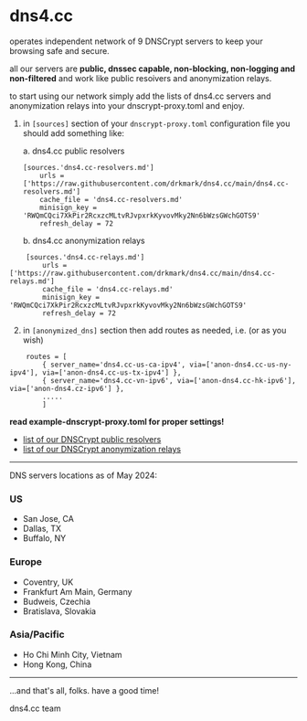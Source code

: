 # dns4.cc
operates independent network of 9 DNSCrypt servers to keep your browsing safe and secure. 

all our servers are **public, dnssec capable, non-blocking, non-logging and non-filtered** and work like public resoivers and anonymization relays. 


to start using our network simply add the lists of dns4.cc servers and anonymization relays into your dnscrypt-proxy.toml and enjoy.

1. in `[sources]` section of your `dnscrypt-proxy.toml` configuration file you should add something like:

    a. dns4.cc public resolvers

    ```
    [sources.'dns4.cc-resolvers.md']
        urls = ['https://raw.githubusercontent.com/drkmark/dns4.cc/main/dns4.cc-resolvers.md']
        cache_file = 'dns4.cc-resolvers.md'
        minisign_key = 'RWQmCQci7XkPir2RcxzcMLtvRJvpxrkKyvovMky2Nn6bWzsGWchGOTS9'
        refresh_delay = 72
    ```

    b. dns4.cc anonymization relays

```
    [sources.'dns4.cc-relays.md']
        urls = ['https://raw.githubusercontent.com/drkmark/dns4.cc/main/dns4.cc-relays.md']
        cache_file = 'dns4.cc-relays.md'
        minisign_key = 'RWQmCQci7XkPir2RcxzcMLtvRJvpxrkKyvovMky2Nn6bWzsGWchGOTS9'
        refresh_delay = 72
```

2. in `[anonymized_dns]` section then add routes as needed, i.e. (or as you wish)

```    
    routes = [
        { server_name='dns4.cc-us-ca-ipv4', via=['anon-dns4.cc-us-ny-ipv4'], via=['anon-dns4.cc-us-tx-ipv4'] },
        { server_name='dns4.cc-vn-ipv6', via=['anon-dns4.cc-hk-ipv6'], via=['anon-dns4.cz-ipv6'] },
        .....
        ]
```

**read example-dnscrypt-proxy.toml for proper settings!**

- [list of our DNSCrypt public resolvers](https://raw.githubusercontent.com/drkmark/dns4.cc/main/dns4.cc-resolvers.md)
- [list of our DNSCrypt anonymization relays](https://raw.githubusercontent.com/drkmark/dns4.cc/main/dns4.cc-relays.md)

********************

DNS servers locations as of May 2024:

### US
 - San Jose, CA
 - Dallas, TX
 - Buffalo, NY

### Europe
 - Coventry, UK
 - Frankfurt Am Main, Germany
 - Budweis, Czechia
 - Bratislava, Slovakia

### Asia/Pacific
 - Ho Chi Minh City, Vietnam
 - Hong Kong, China


********************

...and that's all, folks. have a good time!

dns4.cc team
